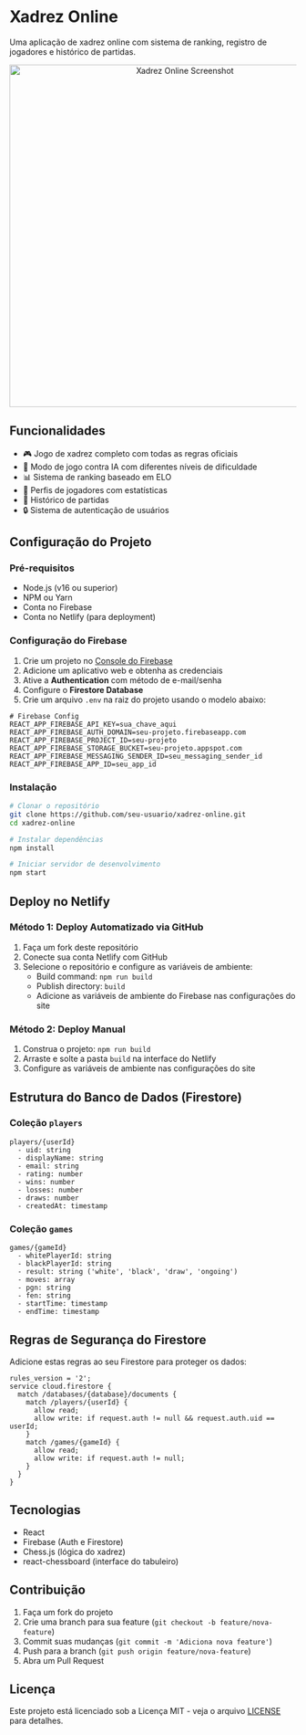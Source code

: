 # Xadrez Online

Uma aplicação de xadrez online com sistema de ranking, registro de jogadores e histórico de partidas.

<p align="center">
  <img src="./public/chess-screenshot.png" alt="Xadrez Online Screenshot" width="600">
</p>

## Funcionalidades

- 🎮 Jogo de xadrez completo com todas as regras oficiais
- 🤖 Modo de jogo contra IA com diferentes níveis de dificuldade
- 📊 Sistema de ranking baseado em ELO
- 👤 Perfis de jogadores com estatísticas
- 📜 Histórico de partidas
- 🔒 Sistema de autenticação de usuários

## Configuração do Projeto

### Pré-requisitos

- Node.js (v16 ou superior)
- NPM ou Yarn
- Conta no Firebase
- Conta no Netlify (para deployment)

### Configuração do Firebase

1. Crie um projeto no [Console do Firebase](https://console.firebase.google.com/)
2. Adicione um aplicativo web e obtenha as credenciais
3. Ative a **Authentication** com método de e-mail/senha
4. Configure o **Firestore Database**
5. Crie um arquivo `.env` na raiz do projeto usando o modelo abaixo:

```
# Firebase Config
REACT_APP_FIREBASE_API_KEY=sua_chave_aqui
REACT_APP_FIREBASE_AUTH_DOMAIN=seu-projeto.firebaseapp.com
REACT_APP_FIREBASE_PROJECT_ID=seu-projeto
REACT_APP_FIREBASE_STORAGE_BUCKET=seu-projeto.appspot.com
REACT_APP_FIREBASE_MESSAGING_SENDER_ID=seu_messaging_sender_id
REACT_APP_FIREBASE_APP_ID=seu_app_id
```

### Instalação

```bash
# Clonar o repositório
git clone https://github.com/seu-usuario/xadrez-online.git
cd xadrez-online

# Instalar dependências
npm install

# Iniciar servidor de desenvolvimento
npm start
```

## Deploy no Netlify

### Método 1: Deploy Automatizado via GitHub

1. Faça um fork deste repositório
2. Conecte sua conta Netlify com GitHub
3. Selecione o repositório e configure as variáveis de ambiente:
   - Build command: `npm run build`
   - Publish directory: `build`
   - Adicione as variáveis de ambiente do Firebase nas configurações do site

### Método 2: Deploy Manual

1. Construa o projeto: `npm run build`
2. Arraste e solte a pasta `build` na interface do Netlify
3. Configure as variáveis de ambiente nas configurações do site

## Estrutura do Banco de Dados (Firestore)

### Coleção `players`

```
players/{userId}
  - uid: string
  - displayName: string
  - email: string
  - rating: number
  - wins: number
  - losses: number
  - draws: number
  - createdAt: timestamp
```

### Coleção `games`

```
games/{gameId}
  - whitePlayerId: string
  - blackPlayerId: string
  - result: string ('white', 'black', 'draw', 'ongoing')
  - moves: array
  - pgn: string
  - fen: string
  - startTime: timestamp
  - endTime: timestamp
```

## Regras de Segurança do Firestore

Adicione estas regras ao seu Firestore para proteger os dados:

```
rules_version = '2';
service cloud.firestore {
  match /databases/{database}/documents {
    match /players/{userId} {
      allow read;
      allow write: if request.auth != null && request.auth.uid == userId;
    }
    match /games/{gameId} {
      allow read;
      allow write: if request.auth != null;
    }
  }
}
```

## Tecnologias

- React
- Firebase (Auth e Firestore)
- Chess.js (lógica do xadrez)
- react-chessboard (interface do tabuleiro)

## Contribuição

1. Faça um fork do projeto
2. Crie uma branch para sua feature (`git checkout -b feature/nova-feature`)
3. Commit suas mudanças (`git commit -m 'Adiciona nova feature'`)
4. Push para a branch (`git push origin feature/nova-feature`)
5. Abra um Pull Request

## Licença

Este projeto está licenciado sob a Licença MIT - veja o arquivo [LICENSE](LICENSE) para detalhes.
